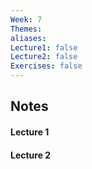 ```yaml
---
Week: 7
Themes: 
aliases: 
Lecture1: false
Lecture2: false
Exercises: false
---
```


## Notes

#### Lecture 1

#### Lecture 2

